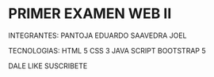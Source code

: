 # PRIMER EXAMEN WEB II
  INTEGRANTES: PANTOJA EDUARDO
               SAAVEDRA JOEL
               
  TECNOLOGIAS: HTML 5 
               CSS 3
               JAVA SCRIPT
               BOOTSTRAP 5

DALE LIKE  SUSCRIBETE 
